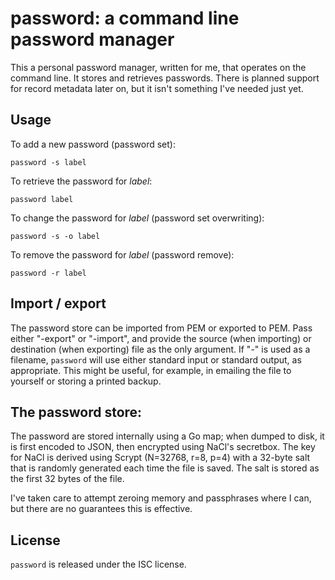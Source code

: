 # password: a command line password manager

This a personal password manager, written for me, that operates on the
command line. It stores and retrieves passwords. There is planned
support for record metadata later on, but it isn't something I've
needed just yet.

## Usage

To add a new password (password set):

```
password -s label
```

To retrieve the password for *label*:

```
password label
```

To change the password for *label* (password set overwriting):

```
password -s -o label
```

To remove the password for *label* (password remove):

```
password -r label
```

## Import / export

The password store can be imported from PEM or exported to PEM. Pass
either "-export" or "-import", and provide the source (when importing)
or destination (when exporting) file as the only argument. If "-" is
used as a filename, `password` will use either standard input or
standard output, as appropriate. This might be useful, for example, in
emailing the file to yourself or storing a printed backup.


## The password store:

The password are stored internally using a Go map; when dumped to
disk, it is first encoded to JSON, then encrypted using NaCl's
secretbox. The key for NaCl is derived using Scrypt (N=32768, r=8,
p=4) with a 32-byte salt that is randomly generated each time the
file is saved. The salt is stored as the first 32 bytes of the file.

I've taken care to attempt zeroing memory and passphrases where I can,
but there are no guarantees this is effective.


## License

`password` is released under the ISC license.
